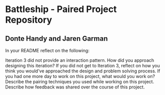 # Battleship - Paired Project Repository

## Donte Handy and Jaren Garman

In your README reflect on the following:

Iteration 3 did not provide an interaction pattern. How did you approach designing this iteration? If you did not get to Iteration 3, reflect on how you think you would’ve approached the design and problem solving process.
If you had one more day to work on this project, what would you work on?
Describe the pairing techniques you used while working on this project.
Describe how feedback was shared over the course of this project.